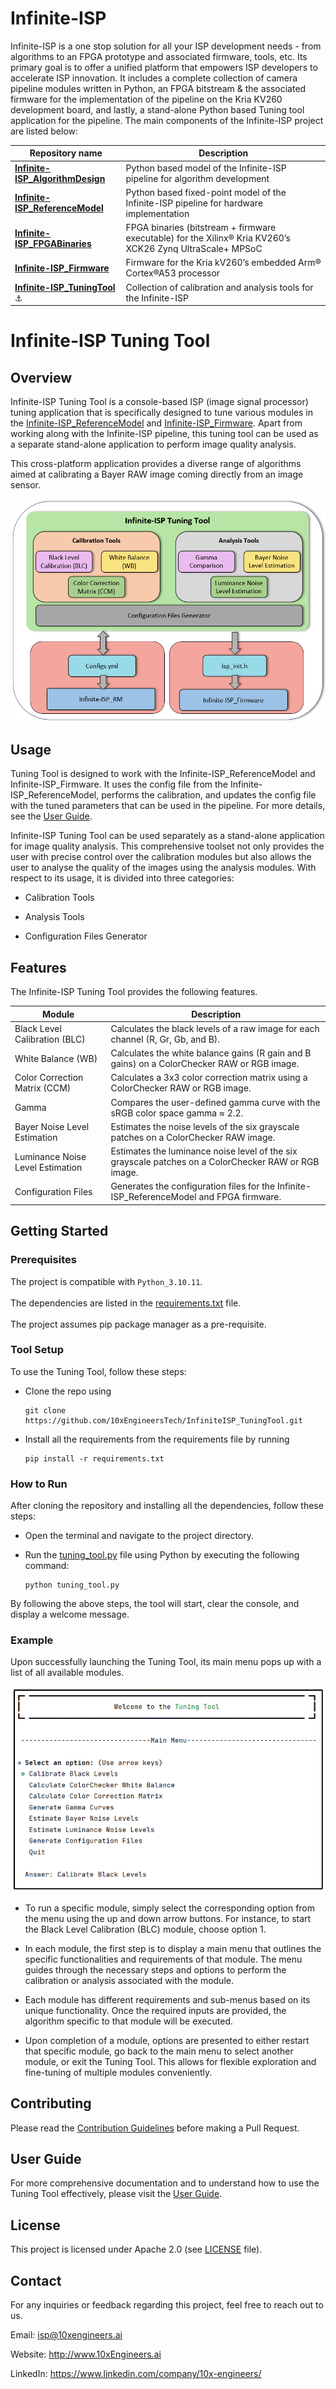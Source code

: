 # Infinite-ISP
Infinite-ISP is a one stop solution for all your ISP development needs - from algorithms to an FPGA prototype and associated firmware, tools, etc. Its primary goal is to offer a unified platform that empowers ISP developers to accelerate ISP innovation. It includes a complete collection of camera pipeline modules written in Python, an FPGA bitstream & the associated firmware for the implementation of the pipeline on the Kria KV260 development board, and lastly, a stand-alone Python based Tuning tool application for the pipeline.  The main components of the Infinite-ISP project are listed below:

| Repository name        | Description      | 
| -------------  | ------------- |
| **[Infinite-ISP_AlgorithmDesign](https://github.com/xx-isp/infinite-isp)**                        | Python based model of the Infinite-ISP pipeline for algorithm development |
| **[Infinite-ISP_ReferenceModel](https://github.com/10xEngineersTech/Infinite-ISP_ReferenceModel)**                         | Python based fixed-point model of the Infinite-ISP pipeline for hardware implementation |
| **[Infinite-ISP_FPGABinaries](https://github.com/10xEngineersTech/Infinite-ISP_FPGABitstream)**                                      | FPGA binaries (bitstream + firmware executable) for the Xilinx® Kria KV260’s XCK26 Zynq UltraScale+ MPSoC|
| **[Infinite-ISP_Firmware](https://github.com/10xEngineersTech/Infinite-ISP_Firmware)**                                      | Firmware for the Kria kV260’s embedded Arm® Cortex®A53 processor|
| **[Infinite-ISP_TuningTool](https://github.com/10xEngineersTech/Infinite-ISP_TuningTool)** :anchor:                             | Collection of calibration and analysis tools for the Infinite-ISP |

# Infinite-ISP Tuning Tool
## Overview

Infinite-ISP Tuning Tool is a console-based ISP (image signal processor) tuning application that is specifically designed to tune various modules in the [Infinite-ISP_ReferenceModel](https://github.com/10xEngineersTech/Infinite-ISP_ReferenceModel) and [Infinite-ISP_Firmware](https://github.com/10xEngineersTech/Infinite-ISP_Firmware). Apart from working along with the Infinite-ISP pipeline, this tuning tool can be used as a separate stand-alone application to perform image quality analysis.

This cross-platform application provides a diverse range of algorithms aimed at calibrating a Bayer RAW image coming directly from an image sensor.


![](docs/assets/Tuning_Tool_Block_Diagram.png)


## Usage

Tuning Tool is designed to work with the Infinite-ISP_ReferenceModel and Infinite-ISP_Firmware. It uses the config file from the Infinite-ISP_ReferenceModel, performs the calibration, and updates the config file with the tuned parameters that can be used in the pipeline. For more details, see the [User Guide](https://github.com/10xEngineersTech/Infinite-ISP_TuningTool/blob/white_balance_update/docs/Tuning%20Tool%20User%20Guide.pdf).

Infinite-ISP Tuning Tool can be used separately as a stand-alone application for image quality analysis. This comprehensive toolset not only provides the user with precise control over the calibration modules but also allows the user to analyse the quality of the images using the analysis modules. With respect to its usage, it is divided into three categories:

- Calibration Tools

- Analysis Tools

- Configuration Files Generator

## Features
The Infinite-ISP Tuning Tool provides the following features.

| Module             | Description                                                               |
| ----------------- | ------------------------------------------------------------------ |
| Black Level Calibration (BLC) | Calculates the black levels of a raw image for each channel (R, Gr, Gb, and B). 
| White Balance (WB) | Calculates the white balance gains (R gain and B gains) on a ColorChecker RAW or RGB image.|
| Color Correction Matrix (CCM) | Calculates a 3x3 color correction matrix using a ColorChecker RAW or RGB image.|
| Gamma | Compares the user-defined gamma curve with the sRGB color space gamma ≈ 2.2.| 
| Bayer Noise Level Estimation | Estimates the noise levels of the six grayscale patches on a ColorChecker RAW image.|
| Luminance Noise Level Estimation | Estimates the luminance noise level of the six grayscale patches on a ColorChecker RAW or RGB image.|
| Configuration Files | Generates the configuration files for the Infinite-ISP_ReferenceModel and FPGA firmware.| 



## Getting Started

### Prerequisites
The project is compatible with `Python_3.10.11`. <br>
<br>The dependencies are listed in the [requirements.txt](https://github.com/10xEngineersTech/Infinite-ISP_TuningTool/blob/white_balance_update/requirements.txt) file. <br>
<br>The project assumes pip package manager as a pre-requisite. <br>
### Tool Setup 
To use the Tuning Tool, follow these steps:
-  Clone the repo using 
    ```shell
    git clone https://github.com/10xEngineersTech/InfiniteISP_TuningTool.git
    ```

-  Install all the requirements from the requirements file by running
    ```shell
    pip install -r requirements.txt
    ```


### How to  Run
After cloning the repository and installing all the dependencies, follow these steps:

- Open the terminal and navigate to the project directory.

- Run the [tuning_tool.py](https://github.com/10xEngineersTech/Infinite-ISP_TuningTool/blob/white_balance_update/tuning_tool.py) file using Python by executing the following command:
    ```shell
    python tuning_tool.py
    ```
    
By following the above steps, the tool will start, clear the console, and display a welcome message.
### Example
Upon successfully launching the Tuning Tool, its main menu pops up with a list of all available modules.

![](docs/assets/Tuning_Tool_Main_Menu.png)

- To run a specific module, simply select the corresponding option from the menu using the up and down arrow buttons. For instance, to start the Black Level Calibration (BLC) module, choose option 1.

- In each module, the first step is to display a main menu that outlines the specific functionalities and requirements of that module. The menu guides through the necessary steps and options to perform the calibration or analysis associated with the module.

- Each module has different requirements and sub-menus based on its unique functionality. Once the required inputs are provided, the algorithm specific to that module will be executed.

 - Upon completion of a module, options are presented to either restart that specific module, go back to the main menu to select another module, or exit the Tuning Tool. This allows for flexible exploration and fine-tuning of multiple modules conveniently.


## Contributing

Please read the [Contribution Guidelines](docs/CONTRIBUTIONS.md) before making a Pull Request.

## User Guide
For more comprehensive documentation and to understand how to use the Tuning Tool effectively, please visit the [User Guide](https://github.com/10xEngineersTech/Infinite-ISP_TuningTool/blob/white_balance_update/docs/Tuning%20Tool%20User%20Guide.pdf). 

## License
This project is licensed under Apache 2.0 (see [LICENSE](https://github.com/10xEngineersTech/InfiniteISP_TuningTool/blob/documentation_updates/LICENSE.txt) file).


## Contact
For any inquiries or feedback regarding this project, feel free to reach out to us.

Email: isp@10xengineers.ai

Website: http://www.10xEngineers.ai

LinkedIn: https://www.linkedin.com/company/10x-engineers/
 
